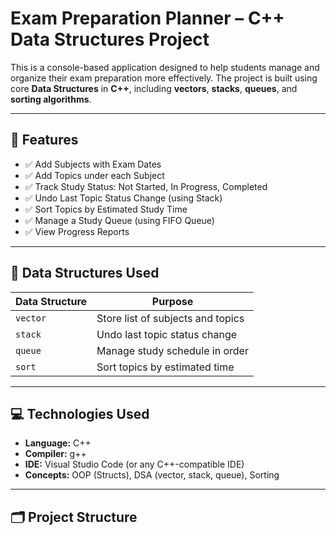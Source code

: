 # Exam Preparation Planner – C++ Data Structures Project

This is a console-based application designed to help students manage and organize their exam preparation more effectively. The project is built using core **Data Structures** in **C++**, including **vectors**, **stacks**, **queues**, and **sorting algorithms**.

---

## 📌 Features

- ✅ Add Subjects with Exam Dates
- ✅ Add Topics under each Subject
- ✅ Track Study Status: Not Started, In Progress, Completed
- ✅ Undo Last Topic Status Change (using Stack)
- ✅ Sort Topics by Estimated Study Time
- ✅ Manage a Study Queue (using FIFO Queue)
- ✅ View Progress Reports

---

## 🧠 Data Structures Used

| Data Structure | Purpose |
|----------------|---------|
| `vector`       | Store list of subjects and topics |
| `stack`        | Undo last topic status change |
| `queue`        | Manage study schedule in order |
| `sort`         | Sort topics by estimated time |

---

## 💻 Technologies Used

- **Language:** C++
- **Compiler:** g++
- **IDE:** Visual Studio Code (or any C++-compatible IDE)
- **Concepts:** OOP (Structs), DSA (vector, stack, queue), Sorting

---

## 🗂️ Project Structure


